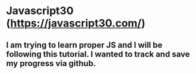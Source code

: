 # Javascript30 (https://javascript30.com/)

## I am trying to learn proper JS and I will be following this tutorial. I wanted to track and save my progress via github.
